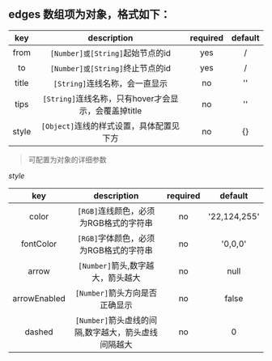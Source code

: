 ## edges 数组项为对象，格式如下： 

| key  |      description                         |required| default |
|:-----------:|:----------------------------------------:|:------:|:-------:|
| from | `[Number]或[String]`起始节点的id          |   yes   |  /  |
| to | `[Number]或[String]`终止节点的id |   yes   |  /   |
| title | `[String]`连线名称，会一直显示 |   no   |  ''  |
| tips | `[String]`连线名称，只有hover才会显示，会覆盖掉title       |   no   |  ''  |
| style | `[Object]`连线的样式设置，具体配置见下方|   no   |  {}  |

> 可配置为对象的详细参数

*style*

| key  |      description                         |required| default |
|:-----------:|:----------------------------------------:|:------:|:-------:|
| color | `[RGB]`连线颜色，必须为RGB格式的字符串|   no   |  '22,124,255'  |
| fontColor | `[RGB]`字体颜色，必须为RGB格式的字符串|   no   |  '0,0,0'  |
| arrow | `[Number]`箭头,数字越大，箭头越大|   no   |  null  |
| arrowEnabled | `[Number]`箭头方向是否正确显示|   no   |  false  |
| dashed | `[Number]`箭头虚线的间隔,数字越大，箭头虚线间隔越大|   no   |  0  |